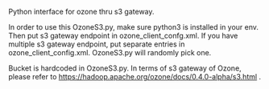 Python interface for ozone thru s3 gateway.

In order to use this OzoneS3.py, make sure python3 is installed in your env. Then put s3 gateway endpoint in ozone_client_confg.xml.
If you have multiple s3 gateway endpoint, put separate entries in ozone_client_config.xml. OzoneS3.py will randomly pick one.

Bucket is hardcoded in OzoneS3.py. In terms of s3 gateway of Ozone, please refer to https://hadoop.apache.org/ozone/docs/0.4.0-alpha/s3.html .
